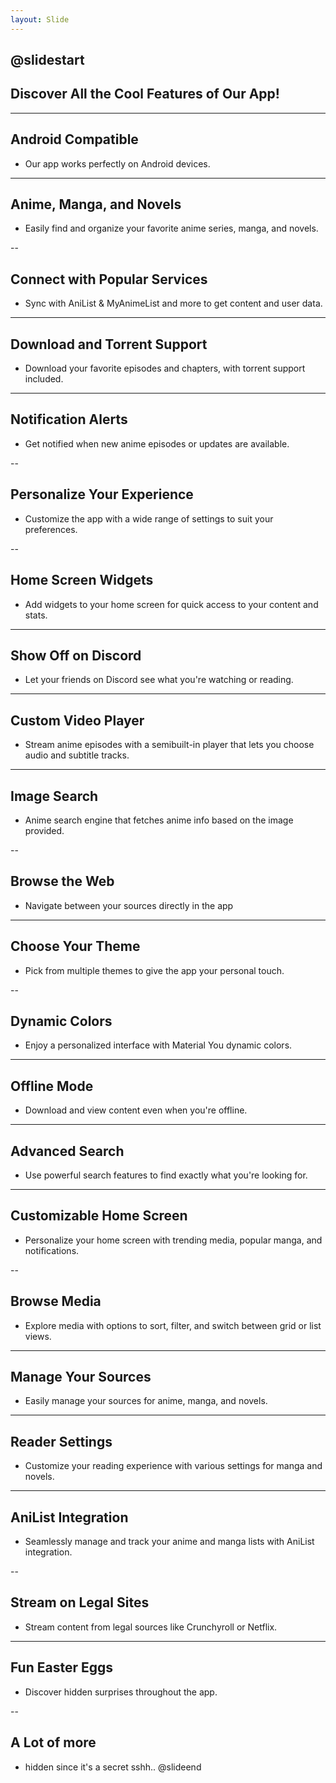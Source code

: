 ```yaml
---
layout: Slide
---
```


@slidestart
---
## Discover All the Cool Features of Our App!

---

## Android Compatible

- Our app works perfectly on Android devices.

---

## Anime, Manga, and Novels

- Easily find and organize your favorite anime series, manga, and novels.

--

## Connect with Popular Services

- Sync with AniList & MyAnimeList and more to get content and user data.

---

## Download and Torrent Support

- Download your favorite episodes and chapters, with torrent support included.

---

## Notification Alerts

- Get notified when new anime episodes or updates are available.

--

## Personalize Your Experience

- Customize the app with a wide range of settings to suit your preferences.

--

## Home Screen Widgets

- Add widgets to your home screen for quick access to your content and stats.

---

## Show Off on Discord

- Let your friends on Discord see what you're watching or reading.

---

## Custom Video Player

- Stream anime episodes with a semibuilt-in player that lets you choose audio and subtitle tracks.

---

## Image Search

- Anime search engine that fetches anime info based on the image provided.

--

## Browse the Web

- Navigate between your sources directly in the app

---

## Choose Your Theme

- Pick from multiple themes to give the app your personal touch.

--

## Dynamic Colors

- Enjoy a personalized interface with Material You dynamic colors.

---

## Offline Mode

- Download and view content even when you're offline.

---

## Advanced Search

- Use powerful search features to find exactly what you're looking for.

---


## Customizable Home Screen

- Personalize your home screen with trending media, popular manga, and notifications.

--

## Browse Media

- Explore media with options to sort, filter, and switch between grid or list views.

---

## Manage Your Sources

- Easily manage your sources for anime, manga, and novels.

---

## Reader Settings

- Customize your reading experience with various settings for manga and novels.

---

## AniList Integration

- Seamlessly manage and track your anime and manga lists with AniList integration.

--

## Stream on Legal Sites

- Stream content from legal sources like Crunchyroll or Netflix.

---

## Fun Easter Eggs

- Discover hidden surprises throughout the app.

--

## A Lot of more

- hidden since it's a secret sshh..
@slideend